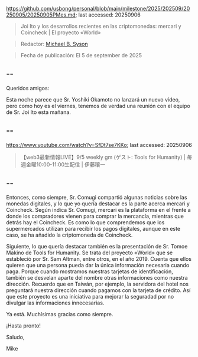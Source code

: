 https://github.com/usbong/personal/blob/main/milestone/2025/202509/20250905/20250905PMes.md; last accessed: 20250906

> Joi Ito y los desarrollos recientes en las criptomonedas: mercari y Coincheck | El proyecto «World»

> Redactor: [Michael B. Syson](https://www.linkedin.com/in/michaelsyson/)

> Fecha de publicación: El 5 de september de 2025

## --

Queridos amigos:

Esta noche parece que Sr. Yoshiki Okamoto no lanzará un nuevo vídeo, pero como hoy es el viernes, tenemos de verdad una reunión con el equipo de Sr. Joi Ito esta mañana.

## --

https://www.youtube.com/watch?v=SfDt7se7KKo; last accessed: 20250906

> 【web3最新情報LIVE】9/5 weekly gm (ゲスト: Tools for Humanity) | 毎週金曜10:00-11:00生配信 | 伊藤穰一

## --

Entonces, como siempre, Sr. Comugi compartió algunas noticias sobre las monedas digitales, y lo que yo quería destacar es la parte acerca mercari y Coincheck. Según indica Sr. Comugi, mercari es la plataforma en el frente a donde los compradores vienen para comprar la mercancía, mientras que detrás hay el Coincheck. Es como lo que comprendemos que los supermercados utilizan para recibir los pagos digitales, aunque en este caso, se ha añadido la criptomoneda de Coincheck.

Siguiente, lo que quería destacar también es la presentación de Sr. Tomoe Makino de Tools for Humanity. Se trata del proyecto «World» que se estableció por Sr. Sam Altman, entre otros, en el año 2019. Cuenta que ellos quieren que una persona pueda dar la única información necesaria cuando paga. Porque cuando mostramos nuestras tarjetas de identificación, también se desvelan aparte del nombre otras informaciones como nuestra dirección. Recuerdo que en Taiwán, por ejemplo, la servidora del hotel nos preguntará nuestra dirección cuando pagamos con la tarjeta de crédito. Así que este proyecto es una iniciativa para mejorar la seguradad por no divulgar las informaciones innecesarias.

Ya está. Muchísimas gracias como siempre.

¡Hasta pronto!

Saludo,

Mike 